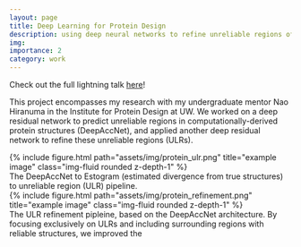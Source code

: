 ```yaml
---
layout: page
title: Deep Learning for Protein Design
description: using deep neural networks to refine unreliable regions of protein models 
img: 
importance: 2
category: work
---
```

Check out the full lightning talk [here](https://www.youtube.com/watch?v=DUCImelo9UE)!

This project encompasses my research with my undergraduate
 mentor Nao Hiranuma in the Institute for Protein Design at UW. 
We worked on a deep residual network to predict unreliable 
regions in computationally-derived protein structures 
(DeepAccNet), and applied another deep residual network 
to refine these unreliable regions (ULRs).

<div class="row">
    <div class="col-sm mt-3 mt-md-0">
        {% include figure.html path="assets/img/protein_ulr.png" title="example image" class="img-fluid rounded z-depth-1" %}
    </div>
</div>
<div class="caption">
    The DeepAccNet to Estogram (estimated divergence from true structures) to unreliable region (ULR) pipeline.
</div>

<div class="row">
    <div class="col-sm mt-3 mt-md-0">
        {% include figure.html path="assets/img/protein_refinement.png" title="example image" class="img-fluid rounded z-depth-1" %}
    </div>
</div>
<div class="caption">
    The ULR refinement pipleine, based on the DeepAccNet architecture.
    By focusing exclusively on ULRs and including surrounding regions
    with reliable structures, we improved the 
</div>


